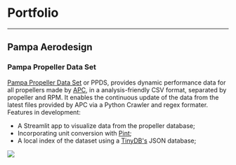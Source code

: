 # Portfolio

---

## Pampa Aerodesign 

### Pampa Propeller Data Set
[Pampa Propeller Data Set](https://github.com/Pampa-Aerodesign/PampaPropellerDS) or PPDS, provides dynamic performance data for all propellers made by [APC](https://www.apcprop.com/), in a analysis-friendly CSV format, separated by propeller and RPM. It enables the continuous update of the data from the latest files provided by APC via a Python Crawler and regex formater. 
Features in development:
- A Streamlit app to visualize data from the propeller database;
- Incorporating unit conversion with [Pint](https://pint.readthedocs.io/en/stable/);
- A local index of the dataset using a [TinyDB's](https://tinydb.readthedocs.io/en/latest/) JSON database;

<img src="images/dummy_thumbnail.jpg?raw=true"/>
